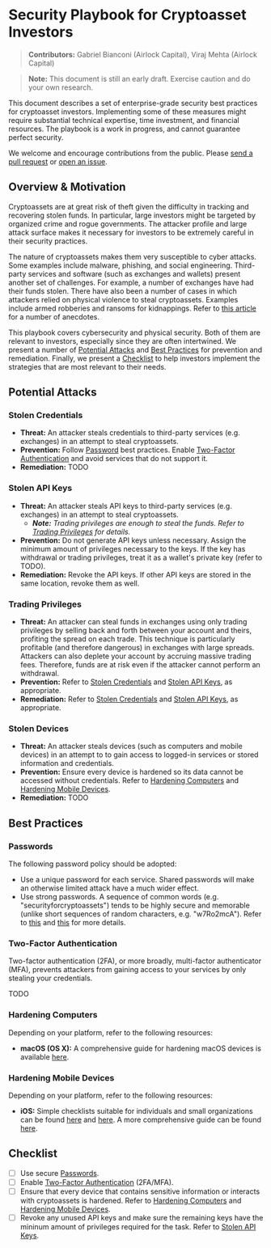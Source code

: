 # Security Playbook for Cryptoasset Investors

> **Contributors:** Gabriel Bianconi (Airlock Capital), Viraj Mehta (Airlock Capital)

> **Note:** This document is still an early draft. Exercise caution and do your own research.


This document describes a set of enterprise-grade security best practices for cryptoasset investors. Implementing some of these measures might require substantial technical expertise, time investment, and financial resources. The playbook is a work in progress, and cannot guarantee perfect security. 

We welcome and encourage contributions from the public. Please [send a pull request](https://github.com/GabrielBianconi/cryptoasset-security-playbook/pulls) or [open an issue](https://github.com/GabrielBianconi/cryptoasset-security-playbook/issues).


## Overview & Motivation

Cryptoassets are at great risk of theft given the difficulty in tracking and recovering stolen funds. In particular, large investors might be targeted by organized crime and rogue governments. The attacker profile and large attack surface makes it necessary for investors to be extremely careful in their security practices.

The nature of cryptoassets makes them very susceptible to cyber attacks. Some examples include malware, phishing, and social engineering. Third-party services and software (such as exchanges and wallets) present another set of challenges. For example, a number of exchanges have had their funds stolen. There have also been a number of cases in which attackers relied on physical violence to steal cryptoassets. Examples include armed robberies and ransoms for kidnappings. Refer to [this article](https://www.nytimes.com/2018/02/18/technology/virtual-currency-extortion.html) for a number of anecdotes.

This playbook covers cybersecurity and physical security. Both of them are relevant to investors, especially since they are often intertwined. We present a number of [Potential Attacks](#potential-attacks) and [Best Practices](#best-practices) for prevention and remediation. Finally, we present a [Checklist](#checklist) to help investors implement the strategies that are most relevant to their needs.


## Potential Attacks


### Stolen Credentials

- **Threat:** An attacker steals credentials to third-party services (e.g. exchanges) in an attempt to steal cryptoassets.
- **Prevention:** Follow [Password](#passwords) best practices. Enable [Two-Factor Authentication](#two-factor-authentication) and avoid services that do not support it.
- **Remediation:** TODO


### Stolen API Keys

- **Threat:** An attacker steals API keys to third-party services (e.g. exchanges) in an attempt to steal cryptoassets.
  - ***Note:** Trading privileges are enough to steal the funds. Refer to [Trading Privileges](#trading-privileges) for details.*
- **Prevention:** Do not generate API keys unless necessary. Assign the minimum amount of privileges necessary to the keys. If the key has withdrawal or trading privileges, treat it as a wallet's private key (refer to TODO).
- **Remediation:** Revoke the API keys. If other API keys are stored in the same location, revoke them as well.


### Trading Privileges

- **Threat:** An attacker can steal funds in exchanges using only trading privileges by selling back and forth between your account and theirs, profiting the spread on each trade. This technique is particularly profitable (and therefore dangerous) in exchanges with large spreads. Attackers can also deplete your account by accruing massive trading fees. Therefore, funds are at risk even if the attacker cannot perform an withdrawal.
- **Prevention:** Refer to [Stolen Credentials](#stolen-credentials) and [Stolen API Keys](#stolen-api-keys), as appropriate.
- **Remediation:** Refer to [Stolen Credentials](#stolen-credentials) and [Stolen API Keys](#stolen-api-keys), as appropriate.


### Stolen Devices

- **Threat:** An attacker steals devices (such as computers and mobile devices) in an attempt to to gain access to logged-in services or stored information and credentials.
- **Prevention:** Ensure every device is hardened so its data cannot be accessed without credentials. Refer to [Hardening Computers](#hardening-computers) and [Hardening Mobile Devices](#hardening-mobile-devices). 
- **Remediation:** TODO


## Best Practices

### Passwords

The following password policy should be adopted:

- Use a unique password for each service. Shared passwords will make an otherwise limited attack have a much wider effect.
- Use strong passwords. A sequence of common words (e.g. "securityforcryptoassets") tends to be highly secure and memorable (unlike short sequences of random characters, e.g. "w7Ro2mcA"). Refer to [this](https://baekdal.com/thoughts/password-security-usability/) and [this](https://xkcd.com/936/) for more details.

### Two-Factor Authentication

Two-factor authentication (2FA), or more broadly, multi-factor authenticator (MFA), prevents attackers from gaining access to your services by only stealing your credentials.

TODO

### Hardening Computers

Depending on your platform, refer to the following resources:

- **macOS (OS X):** A comprehensive guide for hardening macOS devices is available [here](https://github.com/drduh/macOS-Security-and-Privacy-Guide).

### Hardening Mobile Devices

Depending on your platform, refer to the following resources:

- **iOS:** Simple checklists suitable for individuals and small organizations can be found [here](https://security.utexas.edu/handheld-hardening-checklists/ios) and [here](https://ecn.io/ios-hardening-guide-df60535c6c5). A more comprehensive guide can be found [here](https://www.asd.gov.au/publications/protect/ios-hardening-guide.htm).



## Checklist

- [ ] Use secure [Passwords](#passwords).
- [ ] Enable [Two-Factor Authentication](#two-factor-authentication) (2FA/MFA).
- [ ] Ensure that every device that contains sensitive information or interacts with cryptoassets is hardened. Refer to [Hardening Computers](#hardening-computers) and [Hardening Mobile Devices](#hardening-mobile-devices).
- [ ] Revoke any unused API keys and make sure the remaining keys have the mininum amount of privileges required for the task. Refer to [Stolen API Keys](#stolen-api-keys).
